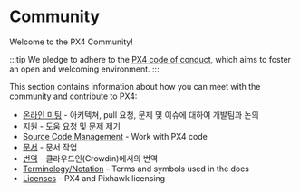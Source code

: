 # Community

Welcome to the PX4 Community!

:::tip
We pledge to adhere to the [PX4 code of conduct](https://github.com/PX4/PX4-Autopilot/blob/main/CODE_OF_CONDUCT.md), which aims to foster an open and welcoming environment.
:::

This section contains information about how you can meet with the community and contribute to PX4:

- [온라인 미팅](../contribute/dev_call.md)  - 아키텍쳐, pull 요청, 문제 및 이슈에 대하여 개발팀과 논의
- [지원](../contribute/support.md) - 도움 요청 및 문제 제기
- [Source Code Management](../contribute/code.md) - Work with PX4 code
- [문서](../contribute/docs.md) - 문서 작업
- [번역](../contribute/translation.md) - 클라우드인(Crowdin)에서의 번역
- [Terminology/Notation](../contribute/notation.md) - Terms and symbols used in the docs
- [Licenses](../contribute/licenses.md) - PX4 and Pixhawk licensing
